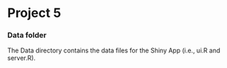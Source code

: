 # Project 5
### Data folder

The Data directory contains the data files for the Shiny App (i.e., ui.R and server.R).